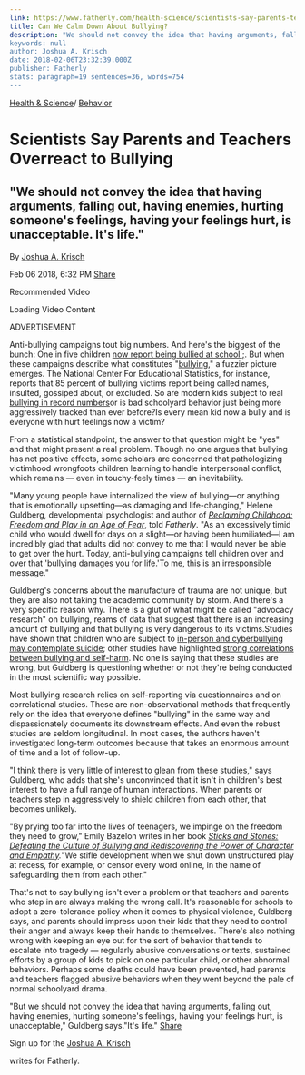 ```yaml
---
link: https://www.fatherly.com/health-science/scientists-say-parents-teacher-overreact-to-bullying-victims/
title: Can We Calm Down About Bullying?
description: "We should not convey the idea that having arguments, falling out, having enemies, hurting someone's feelings, having your feelings hurt, is unacceptable. It's life.”
keywords: null
author: Joshua A. Krisch
date: 2018-02-06T23:32:39.000Z
publisher: Fatherly
stats: paragraph=19 sentences=36, words=754
---
```

[Health & Science](https://www.fatherly.com/health-science/)/ [Behavior](https://www.fatherly.com/health-science/behavior/)

# Scientists Say Parents and Teachers Overreact to Bullying

## "We should not convey the idea that having arguments, falling out, having enemies, hurting someone's feelings, having your feelings hurt, is unacceptable. It's life."

By
[Joshua A. Krisch](https://www.fatherly.com/community/joshua-a-krisch/ "Posts by Joshua A. Krisch")

Feb 06 2018, 6:32 PM
[Share](https://www.facebook.com/sharer/sharer.php?u=https://www.fatherly.com/health-science/scientists-say-parents-teacher-overreact-to-bullying-victims/?utm_source=facebook&utm_medium=onsiteshare)

Recommended Video

Loading Video Content

ADVERTISEMENT

Anti-bullying campaigns tout big numbers. And here's the biggest of the bunch: One in five children [now report being bullied at school ;](https://www.fatherly.com/health-science/bullying-young-kids/). But when these campaigns describe what constitutes "[bullying](https://www.fatherly.com/parenting/discipline-and-behavior/how-im-going-to-talk-to-my-kids-about-bullying/)," a fuzzier picture emerges. The National Center For Educational Statistics, for instance, reports that 85 percent of bullying victims report being called names, insulted, gossiped about, or excluded. So are modern kids subject to real [bullying in record numbers](https://www.fatherly.com/news/victims-of-bullying-suicide-kids/)or is bad schoolyard behavior just being more aggressively tracked than ever before?Is every mean kid now a bully and is everyone with hurt feelings now a victim?

From a statistical standpoint, the answer to that question might be "yes" and that might present a real problem. Though no one argues that bullying has net positive effects, some scholars are concerned that pathologizing victimhood wrongfoots children learning to handle interpersonal conflict, which remains — even in touchy-feely times — an inevitability.

"Many young people have internalized the view of bullying—or anything that is emotionally upsetting—as damaging and life-changing," Helene Guldberg, developmental psychologist and author of [_Reclaiming Childhood: Freedom and Play in an Age of Fear_](https://www.amazon.com/Reclaiming-Childhood-Freedom-Play-Fear/dp/0415477239), told _Fatherly_. "As an excessively timid child who would dwell for days on a slight—or having been humiliated—I am incredibly glad that adults did not convey to me that I would never be able to get over the hurt. Today, anti-bullying campaigns tell children over and over that 'bullying damages you for life.'To me, this is an irresponsible message."

Guldberg's concerns about the manufacture of trauma are not unique, but they are also not taking the academic community by storm. And there's a very specific reason why. There is a glut of what might be called "advocacy research" on bullying, reams of data that suggest that there is an increasing amount of bullying and that bullying is very dangerous to its victims.Studies have shown that children who are subject to [in-person and cyberbullying may contemplate suicide](https://pdfs.semanticscholar.org/7a31/16377b5654dc1f8362dee85b7845f07b5850.pdf); other studies have highlighted [strong correlations between bullying and self-harm](http://journals.sagepub.com/doi/pdf/10.1177/070674371005500503). No one is saying that these studies are wrong, but Guldberg is questioning whether or not they're being conducted in the most scientific way possible.

Most bullying research relies on self-reporting via questionnaires and on correlational studies. These are non-observational methods that frequently rely on the idea that everyone defines "bullying" in the same way and dispassionately documents its downstream effects. And even the robust studies are seldom longitudinal. In most cases, the authors haven't investigated long-term outcomes because that takes an enormous amount of time and a lot of follow-up.

"I think there is very little of interest to glean from these studies," says Guldberg, who adds that she's unconvinced that it isn't in children's best interest to have a full range of human interactions. When parents or teachers step in aggressively to shield children from each other, that becomes unlikely.

"By prying too far into the lives of teenagers, we impinge on the freedom they need to grow," Emily Bazelon writes in her book [_Sticks and Stones: Defeating the Culture of Bullying and Rediscovering the Power of Character and Empathy_](https://www.amazon.com/Sticks-Stones-Defeating-Rediscovering-Character/dp/0812982630)_._"We stifle development when we shut down unstructured play at recess, for example, or censor every word online, in the name of safeguarding them from each other."

That's not to say bullying isn't ever a problem or that teachers and parents who step in are always making the wrong call. It's reasonable for schools to adopt a zero-tolerance policy when it comes to physical violence, Guldberg says, and parents should impress upon their kids that they need to control their anger and always keep their hands to themselves. There's also nothing wrong with keeping an eye out for the sort of behavior that tends to escalate into tragedy — regularly abusive conversations or texts, sustained efforts by a group of kids to pick on one particular child, or other abnormal behaviors. Perhaps some deaths could have been prevented, had parents and teachers flagged abusive behaviors when they went beyond the pale of normal schoolyard drama.

"But we should not convey the idea that having arguments, falling out, having enemies, hurting someone's feelings, having your feelings hurt, is unacceptable," Guldberg says."It's life."
[Share](https://www.facebook.com/sharer/sharer.php?u=https://www.fatherly.com/health-science/scientists-say-parents-teacher-overreact-to-bullying-victims/?utm_source=facebook&utm_medium=onsiteshare)

Sign up for the
[Joshua A. Krisch](https://www.fatherly.com/community/joshua-a-krisch/)

writes for Fatherly.

